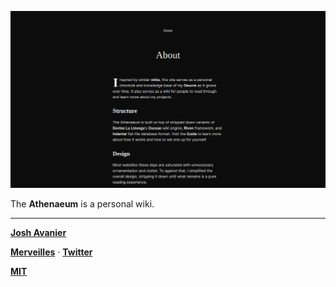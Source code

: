 [![Screenshot](screenshot.png)](https://joshavanier.github.io)

The **Athenaeum** is a personal wiki.

---

**[Josh Avanier](https://joshavanier.github.io)**

**[Merveilles](https://merveilles.town/@joshavanier)** &middot; **[Twitter](https://twitter.com/joshavanier)**

**[MIT](LICENSE)**

